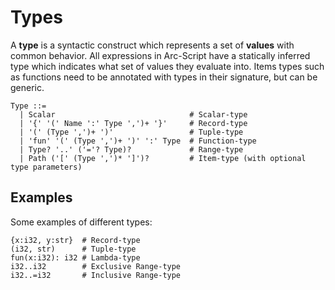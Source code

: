 # Types

A **type** is a syntactic construct which represents a set of **values** with common behavior. All expressions in Arc-Script have a statically inferred type which indicates what set of values they evaluate into. Items types such as functions need to be annotated with types in their signature, but can be generic.

```text
Type ::=
  | Scalar                              # Scalar-type
  | '{' '(' Name ':' Type ',')+ '}'     # Record-type
  | '(' (Type ',')+ ')'                 # Tuple-type
  | 'fun' '(' (Type ',')+ ')' ':' Type  # Function-type
  | Type? '..' ('='? Type)?             # Range-type
  | Path ('[' (Type ',')* ']')?         # Item-type (with optional type parameters)
```

## Examples

Some examples of different types:

```text
{x:i32, y:str}  # Record-type
(i32, str)      # Tuple-type
fun(x:i32): i32 # Lambda-type
i32..i32        # Exclusive Range-type
i32..=i32       # Inclusive Range-type
```
